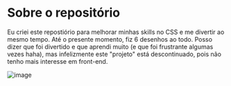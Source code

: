 # Sobre o repositório

Eu criei este repostiório para melhorar minhas skills no CSS e me divertir ao mesmo tempo. Até o presente momento, fiz 6 desenhos ao todo. 
Posso dizer que foi divertido e que aprendi muito (e que foi frustrante algumas vezes haha), mas infelizmente este "projeto" está descontinuado, 
pois não tenho mais interesse em front-end. 

![image](https://github.com/FireguiQueen/CSS-Arts/assets/98475125/415cf4ec-1540-4deb-b771-e561616dc9a6)
